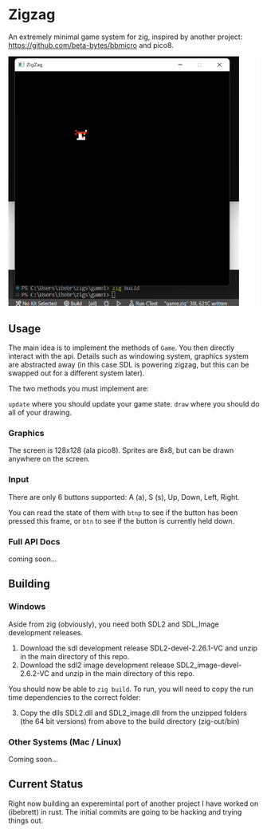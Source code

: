 # Zigzag

An extremely minimal game system for zig, inspired by another project: https://github.com/beta-bytes/bbmicro and pico8.

![Screenshot](docs/screenshot1.png)

## Usage

The main idea is to implement the methods of `Game`. You then directly interact with the api. Details such as windowing system, graphics system are abstracted away (in this case SDL is powering zigzag, but this can be swapped out for a different system later).

The two methods you must implement are:

`update` where you should update your game state.
`draw` where you should do all of your drawing.

### Graphics

The screen is 128x128 (ala pico8).
Sprites are 8x8, but can be drawn anywhere on the screen.

### Input

There are only 6 buttons supported: A (a), S (s), Up, Down, Left, Right.

You can read the state of them with `btnp` to see if the button has been pressed this frame, or `btn` to see if the button is currently held down.

### Full API Docs

coming soon...

## Building

### Windows

Aside from zig (obviously), you need both SDL2 and SDL_Image development releases.

1. Download the sdl development release SDL2-devel-2.26.1-VC and unzip in the main directory of this repo.
2. Download the sdl2 image development release SDL2_image-devel-2.6.2-VC and unzip in the main directory of this repo.

You should now be able to `zig build`. To run, you will need to copy the run time dependencies to the correct folder:

3. Copy the dlls SDL2.dll and SDL2_image.dll from the unzipped folders (the 64 bit versions) from above to the build directory (zig-out/bin)

### Other Systems (Mac / Linux)

Coming soon...

## Current Status

Right now building an experemintal port of another project I have worked on (ibebrett) in rust. The initial commits are going to be hacking and trying things out.
